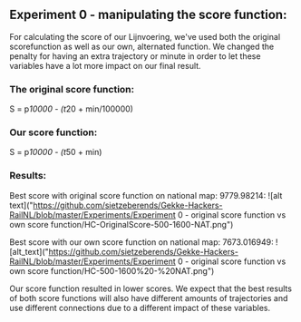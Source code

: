 ## Experiment 0 - manipulating the score function:
For calculating the score of our Lijnvoering, we've used both the original scorefunction as well as our own, alternated function. We changed the penalty for having an extra trajectory or minute in order to let these variables have a lot more impact on our final result. 

### The original score function:

S = p*10000 - (t*20 + min/100000)

### Our score function:

S = p*10000 - (t*50 + min)

### Results:
Best score with original score function on national map: 9779.98214:
![alt text]("https://github.com/sietzeberends/Gekke-Hackers-RailNL/blob/master/Experiments/Experiment 0 - original score function vs own score function/HC-OriginalScore-500-1600-NAT.png")

Best score with our own score function on national map: 7673.016949:
![alt_text]("https://github.com/sietzeberends/Gekke-Hackers-RailNL/blob/master/Experiments/Experiment 0 - original score function vs own score function/HC-500-1600%20-%20NAT.png")

Our score function resulted in lower scores. We expect that the best results of both score functions will also have different amounts of trajectories and use different connections due to a different impact of these variables.
